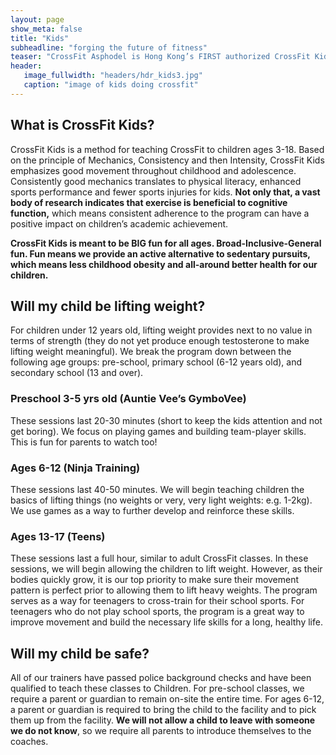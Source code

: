 ```yaml
---
layout: page
show_meta: false
title: "Kids"
subheadline: "forging the future of fitness"
teaser: "CrossFit Asphodel is Hong Kong’s FIRST authorized CrossFit Kids and CrossFit Teens program."
header:
   image_fullwidth: "headers/hdr_kids3.jpg"
   caption: "image of kids doing crossfit"
---
```


## What is CrossFit Kids?
CrossFit Kids is a method for teaching CrossFit to children ages 3-18. Based on the principle of Mechanics, Consistency and then Intensity, CrossFit Kids emphasizes good movement throughout childhood and adolescence. Consistently good mechanics translates to physical literacy, enhanced sports performance and fewer sports injuries for kids. **Not only that, a vast body of research indicates that exercise is beneficial to cognitive function,** which means consistent adherence to the program can have a positive impact on children’s academic achievement.

**CrossFit Kids is meant to be BIG fun for all ages. Broad-Inclusive-General fun. Fun means we provide an active alternative to sedentary pursuits, which means less childhood obesity and all-around better health for our children.**

## Will my child be lifting weight?
For children under 12 years old, lifting weight provides next to no value in terms of strength (they do not yet produce enough testosterone to make lifting weight meaningful).  We break the program down between the following age groups: pre-school, primary school (6-12 years old), and secondary school (13 and over).

### Preschool 3-5 yrs old (Auntie Vee’s GymboVee)
These sessions last 20-30 minutes (short to keep the kids attention and not get boring).  We focus on playing games and building team-player skills.  This is fun for parents to watch too!

### Ages 6-12 (Ninja Training)
These sessions last 40-50 minutes.  We will begin teaching children the basics of lifting things (no weights or very, very light weights: e.g. 1-2kg).  We use games as a way to further develop and reinforce these skills.

### Ages 13-17 (Teens)
These sessions last a full hour, similar to adult CrossFit classes.  In these sessions, we will begin allowing the children to lift weight.  However, as their bodies quickly grow, it is our top priority to make sure their movement pattern is perfect prior to allowing them to lift heavy weights.  The program serves as a way for teenagers to cross-train for their school sports.  For teenagers who do not play school sports, the program is a great way to improve movement and build the necessary life skills for a long, healthy life.

## Will my child be safe?
All of our trainers have passed police background checks and have been qualified to teach these classes to Children.  For pre-school classes, we require a parent or guardian to remain on-site the entire time.  For ages 6-12, a parent or guardian is required to bring the child to the facility and to pick them up from the facility.  **We will not allow a child to leave with someone we do not know**, so we require all parents to introduce themselves to the coaches.
